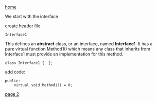 [home](./page01.md)

We start with the interface

create header file
```
Interface1
```

This defines an **abstract** class, or an interface, named **Interface1**. 
It has a pure virtual function Method1() which means any class that inherits from Interface1 must provide an implementation for this method.

```
class Interface1 {  };
```

add code:
```
public:
    virtual void Method1() = 0;
```


[page 2](./page02.md)
